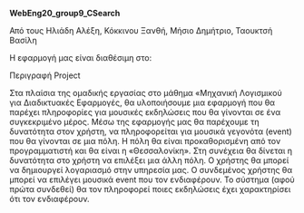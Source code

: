 <b>WebEng20_group9_CSearch</b>

Από τους
Ηλιάδη Αλέξη, Κόκκινου Ξανθή, Μήσιο Δημήτριο, Ταουκτσή Βασίλη

Η εφαρμογή μας είναι διαθέσιμη στο:


Περιγραφή Project

Στα πλαίσια της ομαδικής εργασίας στο μάθημα «Μηχανική Λογισμικού για Διαδικτυακές Εφαρμογές, θα υλοποιήσουμε μια εφαρμογή που θα παρέχει πληροφορίες για μουσικές εκδηλώσεις που θα γίνονται σε ένα συγκεκριμένο μέρος. Μέσω της εφαρμογής μας θα παρέχουμε τη δυνατότητα στον χρήστη, να πληροφορείται για μουσικά γεγονότα (event) που θα γίνονται σε μια πόλη. Η πόλη θα είναι προκαθορισμένη από τον προγραμματιστή και θα είναι η «Θεσσαλονίκη». Στη συνέχεια θα δίνεται η δυνατότητα στο χρήστη να επιλέξει μια άλλη πόλη. Ο χρήστης θα μπορεί να δημιουργεί λογαριασμό στην υπηρεσία μας. Ο συνδεμένος  χρήστης  θα μπορεί να επιλέγει μουσικά event που τον ενδιαφέρουν. Το σύστημα (αφού πρώτα συνδεθεί) θα τον πληροφορεί ποιες εκδηλώσεις έχει χαρακτηρίσει ότι τον ενδιαφέρουν.
